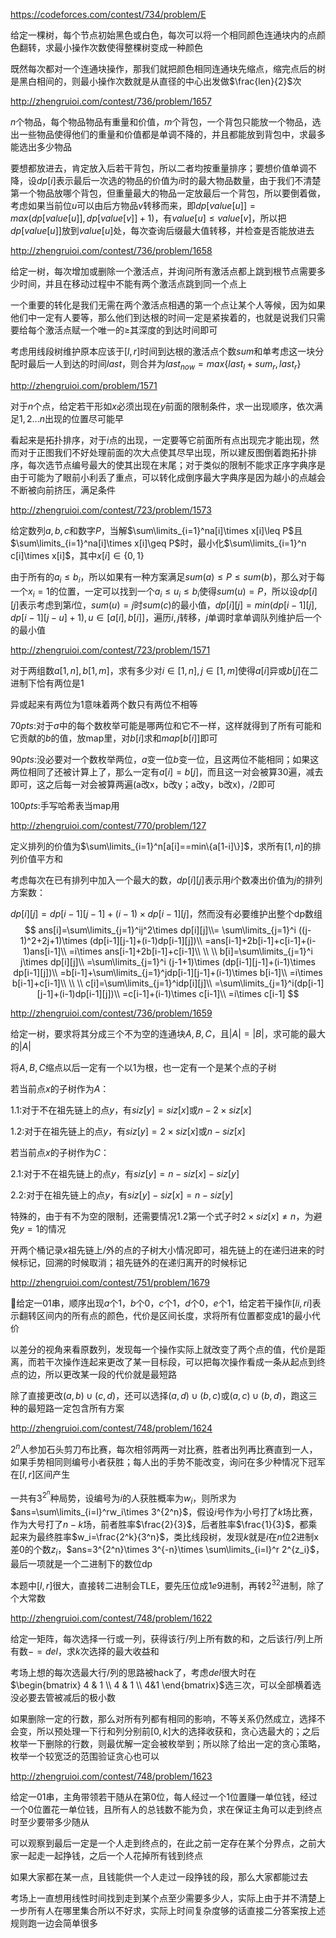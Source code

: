 https://codeforces.com/contest/734/problem/E

给定一棵树，每个节点初始黑色或白色，每次可以将一个相同颜色连通块内的点颜色翻转，求最小操作次数使得整棵树变成一种颜色

既然每次都对一个连通块操作，那我们就把颜色相同连通块先缩点，缩完点后的树是黑白相间的，则最小操作次数就是从直径的中心出发做$\frac{len}{2}$次



http://zhengruioi.com/contest/736/problem/1657

$n$个物品，每个物品物品有重量和价值，$m$个背包，一个背包只能放一个物品，选出一些物品使得他们的重量和价值都是单调不降的，并且都能放到背包中，求最多能选出多少物品

要想都放进去，肯定放入后若干背包，所以二者均按重量排序；要想价值单调不降，设$dp[i]$表示最后一次选的物品的价值为$i$时的最大物品数量，由于我们不清楚第一个物品放哪个背包，但重量最大的物品一定放最后一个背包，所以要倒着做，考虑如果当前位$u$可以由后方物品$v$转移而来，即$dp[value[u]]=max(dp[value[u]],dp[value[v]]+1)$，有$value[u]\leq value[v]$，所以把$dp[value[u]]$放到$value[u]$处，每次查询后缀最大值转移，并检查是否能放进去



http://zhengruioi.com/contest/736/problem/1658

给定一树，每次增加或删除一个激活点，并询问所有激活点都上跳到根节点需要多少时间，并且在移动过程中不能有两个激活点跳到同一个点上

一个重要的转化是我们无需在两个激活点相遇的第一个点让某个人等候，因为如果他们中一定有人要等，那么他们到达根的时间一定是紧挨着的，也就是说我们只需要给每个激活点赋一个唯一的$\geq$其深度的到达时间即可

考虑用线段树维护原本应该于$[l,r]$时间到达根的激活点个数$sum$和单考虑这一块分配时最后一人到达的时间$last$，则合并为$last_{now}=max\{last_l+sum_r,last_r\}$



http://zhengruioi.com/problem/1571

对于$n$个点，给定若干形如$x$必须出现在$y$前面的限制条件，求一出现顺序，依次满足$1,2...n$出现的位置尽可能早

看起来是拓扑排序，对于$i$点的出现，一定要等它前面所有点出现完才能出现，然而对于正图我们不好处理前面的次大点使其尽早出现，所以建反图倒着跑拓扑排序，每次选节点编号最大的使其出现在末尾；对于类似的限制不能求正序字典序是由于可能为了眼前小利丢了重点，可以转化成倒序最大字典序是因为越小的点越会不断被向前挤压，满足条件



http://zhengruioi.com/contest/723/problem/1573

给定数列$a,b,c$和数字$P$，当解$\sum\limits_{i=1}^na[i]\times x[i]\leq P$且$\sum\limits_{i=1}^na[i]\times x[i]\geq P$时，最小化$\sum\limits_{i=1}^n c[i]\times x[i]$，其中$x[i]\in\{0,1\}$

由于所有的$a_i\leq b_i$，所以如果有一种方案满足$sum(a)\leq P\leq sum(b)$，那么对于每一个$x_i=1$的位置，一定可以找到一个$a_i\leq u_i\leq b_i$使得$sum(u)=P$，所以设$dp[i][j]$表示考虑到第$i$位，$sum(u)=j$时$sum(c)$的最小值，$dp[i][j]=min(dp[i-1][j],dp[i-1][j-u]+1),u\in[a[i],b[i]]$，遍历$i,j$转移，$j$单调时拿单调队列维护后一个的最小值



http://zhengruioi.com/contest/723/problem/1571

对于两组数$a[1,n],b[1,m]$，求有多少对$i\in[1,n],j\in[1,m]$使得$a[i]$异或$b[j]$在二进制下恰有两位是1

异或起来有两位为1意味着两个数只有两位不相等

$70pts:$对于$a$中的每个数枚举可能是哪两位和它不一样，这样就得到了所有可能和它贡献的$b$的值，放map里，对$b[i]$求和$map[b[i]]$即可

$90pts:$没必要对一个数枚举两位，$a$变一位$b$变一位，且这两位不能相同；如果这两位相同了还被计算上了，那么一定有$a[i]=b[j]$，而且这一对会被算30遍，减去即可，这之后每一对会被算两遍(a改x，b改y；a改y，b改x)，/2即可

$100pts:$手写哈希表当map用



http://zhengruioi.com/contest/770/problem/127

定义排列的价值为$\sum\limits_{i=1}^n[a[i]==min\{a[1-i]\}]$，求所有$[1,n]$的排列价值平方和

考虑每次在已有排列中加入一个最大的数，$dp[i][j]$表示用$i$个数凑出价值为$j$的排列方案数：

$dp[i][j]=dp[i-1][j-1]+(i-1)\times dp[i-1][j]$，然而没有必要维护出整个dp数组
$$
ans[i]=\sum\limits_{j=1}^ij^2\times dp[i][j]\\=
\sum\limits_{j=1}^i ((j-1)^2+2j+1)\times (dp[i-1][j-1]+(i-1)dp[i-1][j])\\
=ans[i-1]+2b[i-1]+c[i-1]+(i-1)ans[i-1]\\
=i\times ans[i-1]+2b[i-1]+c[i-1]\\
\\
\\
b[i]=\sum\limits_{j=1}^i j\times dp[i][j]\\
=\sum\limits_{j=1}^i (j-1+1)\times (dp[i-1][j-1]+(i-1)\times dp[i-1][j])\\
=b[i-1]+\sum\limits_{j=1}^jdp[i-1][j-1]+(i-1)\times b[i-1]\\
=i\times b[i-1]+c[i-1]\\
\\
\\
c[i]=\sum\limits_{j=1}^idp[i][j]\\
=\sum\limits_{j=1}^i(dp[i-1][j-1]+(i-1)dp[i-1][j])\\
=c[i-1]+(i-1)\times c[i-1]\\
=i\times c[i-1]
$$


http://zhengruioi.com/contest/736/problem/1659

给定一树，要求将其分成三个不为空的连通块$A,B,C$，且$|A|=|B|$，求可能的最大的$|A|$

将$A,B,C$缩点以后一定有一个以$1$为根，也一定有一个是某个点的子树

若当前点$x$的子树作为$A$：

$1.1:$对于不在祖先链上的点$y$，有$siz[y]=siz[x]$或$n-2\times siz[x]$

$1.2:$对于在祖先链上的点$y$，有$siz[y]=2\times siz[x]$或$n-siz[x]$

若当前点$x$的子树作为$C$：

$2.1:$对于不在祖先链上的点$y$，有$siz[y]=n-siz[x]-siz[y]$

$2.2:$对于在祖先链上的点$y$，有$siz[y]-siz[x]=n-siz[y]$

特殊的，由于有不为空的限制，还需要情况$1.2$第一个式子时$2\times siz[x]\neq n$，为避免$y=1$的情况

开两个桶记录$x$祖先链上/外的点的子树大小情况即可，祖先链上的在递归进来的时候标记，回溯的时候取消；祖先链外的在递归离开的时候标记



http://zhengruioi.com/contest/751/problem/1679

给定一01串，顺序出现$a$个$1$，$b$个$0$，$c$个$1$，$d$个$0$，$e$个$1$，给定若干操作$[li,ri]$表示翻转区间内的所有点的颜色，代价是区间长度，求将所有位置都变成1的最小代价

以差分的视角来看原数列，发现每一个操作实际上就改变了两个点的值，代价是距离，而若干次操作连起来更改了某一目标段，可以把每次操作看成一条从起点到终点的边，所以更改某一段的代价就是最短路

除了直接更改$(a,b)\cup (c,d)$，还可以选择$(a,d)\cup (b,c)$或$(a,c)\cup (b,d)$，跑这三种的最短路一定包含所有方案



http://zhengruioi.com/contest/748/problem/1624

$2^n$人参加石头剪刀布比赛，每次相邻两两一对比赛，胜者出列再比赛直到一人，如果手势相同则编号小者获胜；每人出的手势不能改变，询问在多少种情况下冠军在$[l,r]$区间产生

一共有$3^{2^n}$种局势，设编号为$i$的人获胜概率为$w_i$，则所求为$ans=\sum\limits_{i=l}^rw_i\times 3^{2^n}$，假设$i$号作为小号打了$k$场比赛，作为大号打了$n-k$场，前者胜率$\frac{2}{3}$，后者胜率$\frac{1}{3}$，都乘起来为最终胜率$w_i=\frac{2^k}{3^n}$，类比线段树，发现$k$就是$i$在$n$位$2$进制x差0的个数$z_i$，$ans=3^{2^n}\times 3^{-n}\times \sum\limits_{i=l}^r 2^{z_i}$，最后一项就是一个二进制下的数位dp

本题中$[l,r]$很大，直接转二进制会TLE，要先压位成$1e9$进制，再转$2^{32}$进制，除了个大常数



http://zhengruioi.com/contest/748/problem/1622

给定一矩阵，每次选择一行或一列，获得该行/列上所有数的和，之后该行/列上所有数$-=del$，求$k$次选择的最大收益和

考场上想的每次选最大行/列的思路被hack了，考虑$del$很大时在$\begin{bmatrix} 4 & 1 \\ 4 & 1 \\ 4&1  \end{bmatrix}$选三次，可以全部横着选没必要去管被减后的极小数

如果删除一定的行数，那么对所有列都有相同的影响，不等关系仍然成立，选择不会变，所以预处理一下行和列分别前$[0,k]$大的选择收获和，贪心选最大的；之后枚举一下删除的行数，则最优解一定会被枚举到；所以除了给出一定的贪心策略，枚举一个较宽泛的范围验证贪心也可以



http://zhengruioi.com/contest/748/problem/1623

给定一01串，主角带领若干随从在第0位，每人经过一个1位置赚一单位钱，经过一个0位置花一单位钱，且所有人的总钱数不能为负，求在保证主角可以走到终点时至少要带多少随从

可以观察到最后一定是一个人走到终点的，在此之前一定存在某个分界点，之前大家一起走一起挣钱，之后一个人花掉所有钱到终点

如果大家都在某一点，且钱能供一个人走过一段挣钱的段，那么大家都能过去

考场上一直想用线性时间找到走到某个点至少需要多少人，实际上由于并不清楚上一步所有人在哪里集合所以不好求，实际上时间复杂度够的话直接二分答案按上述规则跑一边会简单很多